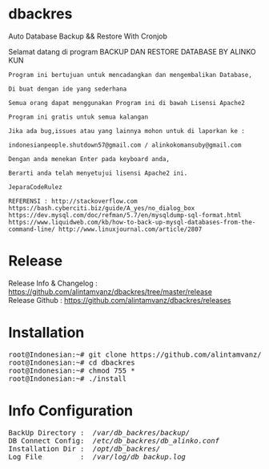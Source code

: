 # dbackres
Auto Database Backup &amp;&amp; Restore With Cronjob



Selamat datang di program BACKUP DAN RESTORE DATABASE BY ALINKO KUN

    Program ini bertujuan untuk mencadangkan dan mengembalikan Database,

    Di buat dengan ide yang sederhana

    Semua orang dapat menggunakan Program ini di bawah Lisensi Apache2

    Program ini gratis untuk semua kalangan

    Jika ada bug,issues atau yang lainnya mohon untuk di laporkan ke :

    indonesianpeople.shutdown57@gmail.com / alinkokomansuby@gmail.com

    Dengan anda menekan Enter pada keyboard anda,

    Berarti anda telah menyetujui lisensi Apache2 ini.

    JeparaCodeRulez

    REFERENSI : http://stackoverflow.com https://bash.cyberciti.biz/guide/A_yes/no_dialog_box https://dev.mysql.com/doc/refman/5.7/en/mysqldump-sql-format.html https://www.liquidweb.com/kb/how-to-back-up-mysql-databases-from-the-command-line/ http://www.linuxjournal.com/article/2807

# Release

Release Info & Changelog   : https://github.com/alintamvanz/dbackres/tree/master/release <br/>
Release Github             : https://github.com/alintamvanz/dbackres/releases

# Installation
<pre>
root@Indonesian:~# git clone https://github.com/alintamvanz/dbackres.git
root@Indonesian:~# cd dbackres
root@Indonesian:~# chmod 755 *
root@Indonesian:~# ./install
</pre>

# Info Configuration
<pre>
BackUp Directory : <i> /var/db_backres/backup/</i>
DB Connect Config: <i> /etc/db_backres/db_alinko.conf </i>
Installation Dir : <i> /opt/db_backres/ </i>
Log File         : <i> /var/log/db_backup.log </i>
</pre>
